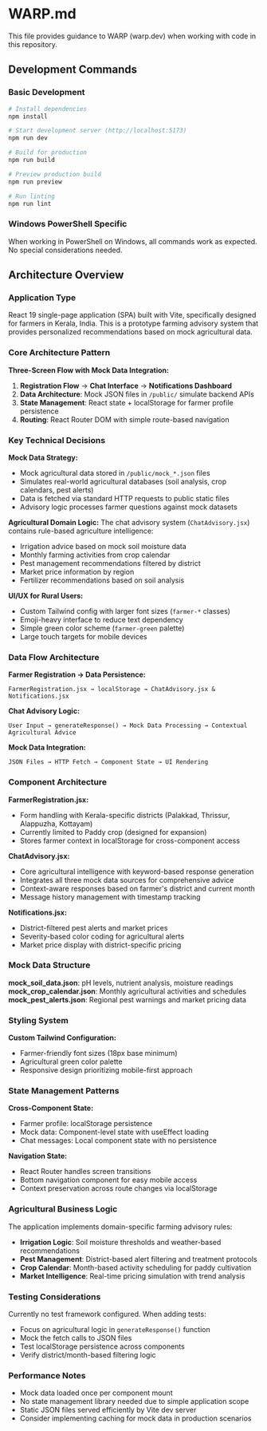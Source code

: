 # WARP.md

This file provides guidance to WARP (warp.dev) when working with code in this repository.

## Development Commands

### Basic Development
```bash
# Install dependencies
npm install

# Start development server (http://localhost:5173)
npm run dev

# Build for production
npm run build

# Preview production build
npm run preview

# Run linting
npm run lint
```

### Windows PowerShell Specific
When working in PowerShell on Windows, all commands work as expected. No special considerations needed.

## Architecture Overview

### Application Type
React 19 single-page application (SPA) built with Vite, specifically designed for farmers in Kerala, India. This is a prototype farming advisory system that provides personalized recommendations based on mock agricultural data.

### Core Architecture Pattern
**Three-Screen Flow with Mock Data Integration:**
1. **Registration Flow** → **Chat Interface** → **Notifications Dashboard**
2. **Data Architecture**: Mock JSON files in `/public/` simulate backend APIs
3. **State Management**: React state + localStorage for farmer profile persistence
4. **Routing**: React Router DOM with simple route-based navigation

### Key Technical Decisions

**Mock Data Strategy:**
- Mock agricultural data stored in `/public/mock_*.json` files
- Simulates real-world agricultural databases (soil analysis, crop calendars, pest alerts)
- Data is fetched via standard HTTP requests to public static files
- Advisory logic processes farmer questions against mock datasets

**Agricultural Domain Logic:**
The chat advisory system (`ChatAdvisory.jsx`) contains rule-based agriculture intelligence:
- Irrigation advice based on mock soil moisture data
- Monthly farming activities from crop calendar
- Pest management recommendations filtered by district
- Market price information by region
- Fertilizer recommendations based on soil analysis

**UI/UX for Rural Users:**
- Custom Tailwind config with larger font sizes (`farmer-*` classes)
- Emoji-heavy interface to reduce text dependency
- Simple green color scheme (`farmer-green` palette)
- Large touch targets for mobile devices

### Data Flow Architecture

**Farmer Registration → Data Persistence:**
```
FarmerRegistration.jsx → localStorage → ChatAdvisory.jsx & Notifications.jsx
```

**Chat Advisory Logic:**
```
User Input → generateResponse() → Mock Data Processing → Contextual Agricultural Advice
```

**Mock Data Integration:**
```
JSON Files → HTTP Fetch → Component State → UI Rendering
```

### Component Architecture

**FarmerRegistration.jsx:**
- Form handling with Kerala-specific districts (Palakkad, Thrissur, Alappuzha, Kottayam)
- Currently limited to Paddy crop (designed for expansion)
- Stores farmer context in localStorage for cross-component access

**ChatAdvisory.jsx:**
- Core agricultural intelligence with keyword-based response generation
- Integrates all three mock data sources for comprehensive advice
- Context-aware responses based on farmer's district and current month
- Message history management with timestamp tracking

**Notifications.jsx:**
- District-filtered pest alerts and market prices
- Severity-based color coding for agricultural alerts
- Market price display with district-specific pricing

### Mock Data Structure

**mock_soil_data.json**: pH levels, nutrient analysis, moisture readings
**mock_crop_calendar.json**: Monthly agricultural activities and schedules  
**mock_pest_alerts.json**: Regional pest warnings and market pricing data

### Styling System

**Custom Tailwind Configuration:**
- Farmer-friendly font sizes (18px base minimum)
- Agricultural green color palette
- Responsive design prioritizing mobile-first approach

### State Management Patterns

**Cross-Component State:**
- Farmer profile: localStorage persistence
- Mock data: Component-level state with useEffect loading
- Chat messages: Local component state with no persistence

**Navigation State:**
- React Router handles screen transitions
- Bottom navigation component for easy mobile access
- Context preservation across route changes via localStorage

### Agricultural Business Logic

The application implements domain-specific farming advisory rules:
- **Irrigation Logic**: Soil moisture thresholds and weather-based recommendations
- **Pest Management**: District-based alert filtering and treatment protocols
- **Crop Calendar**: Month-based activity scheduling for paddy cultivation
- **Market Intelligence**: Real-time pricing simulation with trend analysis

### Testing Considerations

Currently no test framework configured. When adding tests:
- Focus on agricultural logic in `generateResponse()` function
- Mock the fetch calls to JSON files
- Test localStorage persistence across components
- Verify district/month-based filtering logic

### Performance Notes

- Mock data loaded once per component mount
- No state management library needed due to simple application scope
- Static JSON files served efficiently by Vite dev server
- Consider implementing caching for mock data in production scenarios